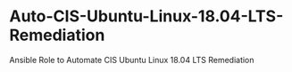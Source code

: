 # Auto-CIS-Ubuntu-Linux-18.04-LTS-Remediation
Ansible Role to Automate CIS Ubuntu Linux 18.04 LTS Remediation
